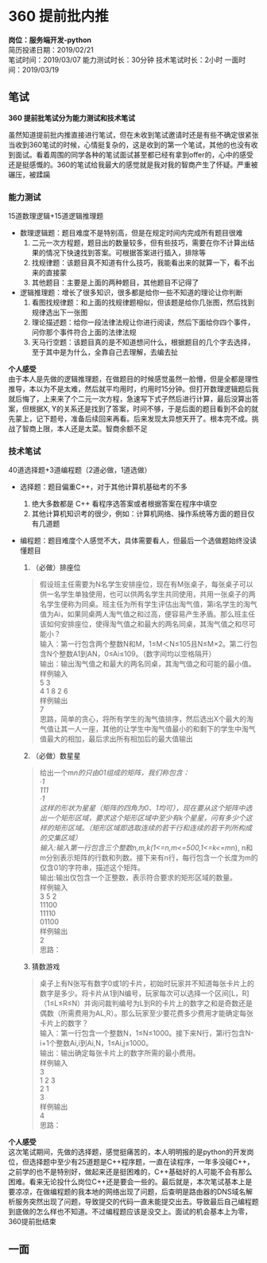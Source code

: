 # 360 提前批内推

**岗位：服务端开发-python**  
简历投递日期：2019/02/21  
笔试时间：2019/03/07  能力测试时长：30分钟  技术笔试时长：2小时
一面时间：2019/03/19

## 笔试
**360 提前批笔试分为能力测试和技术笔试**

虽然知道提前批内推直接进行笔试，但在未收到笔试邀请时还是有些不确定很紧张
当收到360笔试的时候，心情挺复杂的，这是收到的第一个笔试，其他的也没有收到面试。看着周围的同学各种的笔试面试甚至都已经有拿到offer的，心中的感受还是挺感慨的。360的笔试给我最大的感觉就是我对我的智商产生了怀疑。严重被碾压，被蹂躏

### 能力测试
15道数理逻辑+15道逻辑推理题

* 数理逻辑题：题目难度不是特别高，但是在规定时间内完成所有题目很难
  1. 二元一次方程题，题目出的数量较多，但有些技巧，需要在你不计算出结果的情况下快速找到答案。可根据答案进行插入，排除等
  2. 找规律题：该题目真不知道有什么技巧，我能看出来的就算一下，看不出来的直接蒙
  3. 其他题目：主要是上面的两种题目，其他题目不记得了
* 逻辑推理题：增长了很多知识，很多都是给你一些不知道的理论让你判断
  1. 看图找规律题：和上面的找规律题相似，但该题是给你几张图，然后找到规律选出下一张图
  2. 理论描述题：给你一段法律法规让你进行阅读，然后下面给你四个事件，问你那个事件符合上面的法律法规
  3. 天马行空题：该题目真的是不知道想问什么，根据题目的几个字去选择，至于其中是为什么，全靠自己去理解，去编去扯

**个人感受**  
由于本人是先做的逻辑推理题，在做题目的时候感觉虽然一脸懵，但是全都是理性推导，本以为不是太难，然后就平均用时，约用时15分钟。但打开数理逻辑题后我就后悔了，上来来了个二元一次方程，急速写下式子然后进行计算，最后没算出答案，但根据X, Y的关系还是找到了答案，时间不够，于是后面的题目看到不会的就先蒙上，记下题号，准备后续回来再看。后来发现太异想天开了。根本完不成。挑战了智商上限，本人还是太菜。智商余额不足

### 技术笔试
40道选择题+3道编程题（2道必做，1道选做）

* 选择题：题目偏重C++，对于其他计算机基础考的不多
  1. 绝大多数都是 C++ 看程序选答案或者根据答案在程序中填空
  2. 其他计算机知识考的很少，例如：计算机网络、操作系统等方面的题目仅有几道题
* 编程题：题目难度个人感觉不大，具体需要看人，但最后一个选做题始终没读懂题目
  1. （必做）排座位
  >假设班主任需要为N名学生安排座位，现在有M张桌子，每张桌子可以供一名学生单独使用，也可以供两名学生共同使用，共用一张桌子的两名学生便称为同桌。班主任为所有学生评估出淘气值，第i名学生的淘气值为Ai，如果同桌两人淘气值之和过高，便容易产生矛盾。那么班主任该如何安排座位，使得淘气值之和最大的两名同桌，其淘气值之和尽可能小？  
输入：第一行包含两个整数N和M，1≤M＜N≤105且N≤M×2。第二行包含N个整数A1到AN，0≤Ai≤109。（数字间均以空格隔开）  
输出：输出淘气值之和最大的两名同桌，其淘气值之和可能的最小值。  
样例输入  
5 3  
4 1 8 2 6  
样例输出  
7  
思路，简单的贪心，将所有学生的淘气值排序，然后选出X个最大的淘气值让其一人一座，其他的让学生中淘气值最小的和剩下的学生中淘气值最大的相加，最后求出所有相加后的最大值输出

  2. （必做）数星星
  >给出一个m*n的只由01组成的矩阵，我们称包含：  
   ·1  
   111  
   ·1  
这样的形状为星星（矩阵的四角为0、1均可），现在要从这个矩阵中选出一个矩形区域，要求这个矩形区域中至少有k个星星，问有多少个这样的矩形区域。（矩形区域即选取连续的若干行和连续的若干列所构成的交集区域）  
输入:输入第一行包含三个整数n,m,k(1<=n,m<=500,1<=k<=m*n), n和m分别表示矩阵的行数和列数。接下来有n行，每行包含一个长度为m的仅含01的字符串，描述这个矩阵。  
输出:输出仅包含一个正整数，表示符合要求的矩形区域的数量。  
样例输入  
3 5 2  
11100  
11110  
01100  
样例输出  
2  
思路：

  3. 猜数游戏
  >桌子上有N张写有数字0或1的卡片，初始时玩家并不知道每张卡片上的数字是多少。将卡片从1到N编号，玩家每次可以选择一个区间[L，R]（1≤L≤R≤N）并询问裁判编号为L到R的卡片上的数字之和是奇数还是偶数（所需费用为AL,R）。那么玩家至少要花费多少费用才能确定每张卡片上的数字？  
输入：第一行包含一个整数N，1≤N≤1000。接下来N行，第i行包含N-i+1个整数Ai,i到Ai,N，1≤Ai,j≤1000。  
输出：输出确定每张卡片上的数字所需的最小费用。  
样例输入  
3  
1 2 3  
2 1  
3  
样例输出    
4  
思路：

**个人感受**  
这次笔试期间，先做的选择题，感觉挺痛苦的，本人明明报的是python的开发岗位，但选择题中至少有25道题是C++程序题，一直在读程序，一年多没碰C++，之前学的也不是特别好，做起来还是挺困难的，C++基础好的人可能不会有那么困难。看来无论投什么岗位C++还是要会一些的。最后就是，本次笔试基本上是要凉凉，在做编程题的我本地的网络出现了问题，后查明是路由器的DNS域名解析服务突然出现了问题，导致提交的代码一直未能提交出去。导致最后自己编程题到底做的怎么样也不知道。不过编程题应该是没交上。面试的机会基本上为零，360提前批结束

## 一面
